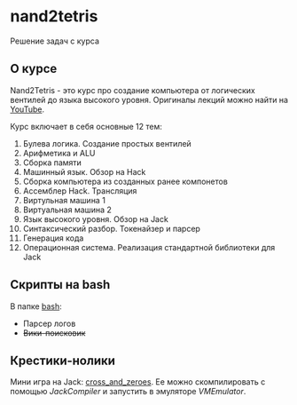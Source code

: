 # nand2tetris

Решение задач с курса

## О курсе

Nand2Tetris - это курс про создание компьютера от логических вентилей до языка высокого уровня. Оригиналы лекций можно найти на [YouTube](https://youtube.com/@makkuzjaileron?si=b3S0YK70ys6kahve).

Курс включает в себя основные 12 тем:

1. Булева логика. Создание простых вентилей
2. Арифметика и ALU
3. Сборка памяти
4. Машинный язык. Обзор на Hack
5. Сборка компьютера из созданных ранее компонетов
6. Ассемблер Hack. Трансляция
7. Виртульная машина 1
8. Виртуальная машина 2
9. Язык высокого уровня. Обзор на Jack
10. Синтаксический разбор. Токенайзер и парсер
11. Генерация кода
12. Операционная система. Реализация стандартной библиотеки для Jack

## Скрипты на bash

В папке [bash](./bash/):

- Парсер логов
- ~~Вики-поисковик~~

## Крестики-нолики

Мини игра на Jack: [cross_and_zeroes](./crosses_and_zeroes/Main.jack). Ее можно скомпилировать с помощью *JackCompiler* и запустить в эмуляторе *VMEmulator*.